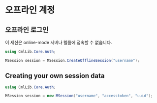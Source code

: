 # 오프라인 계정

## 오프라인 로그인

이 세션은 online-mode 서버나 렐름에 접속할 수 없습니다.

```csharp
using CmlLib.Core.Auth;

MSession session = MSession.CreateOfflineSession("username");
```

## Creating your own session data

```csharp
using CmlLib.Core.Auth;

MSession session = new MSession("username", "accesstoken", "uuid");
```

